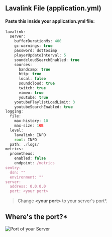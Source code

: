 ## Lavalink File (application.yml)
#### Paste this inside your application.yml file:
```js
lavalink:
  server:
    bufferDurationMs: 400
    gc-warnings: true
    password: dottosimp
    playerUpdateInterval: 5
    soundcloudSearchEnabled: true
    sources:
      bandcamp: true
      http: true
      local: false
      soundcloud: true
      twitch: true
      vimeo: true
      youtube: true
    youtubePlaylistLoadLimit: 3
    youtubeSearchEnabled: true
logging:
  file:
    max-history: 10
    max-size: 1GB
  level:
    lavalink: INFO
    root: INFO
  path: ./logs/
metrics:
  prometheus:
    enabled: false
    endpoint: /metrics
sentry:
  dsn: ""
  environment: ""
server:
  address: 0.0.0.0
  port: <your port>
```
> Change **\<your port\>** to your server's port*.


## Where's the port?*
![Port of your Server](https://media.discordapp.net/attachments/898041892279836692/898586887218954320/1634310136.jpg) 
